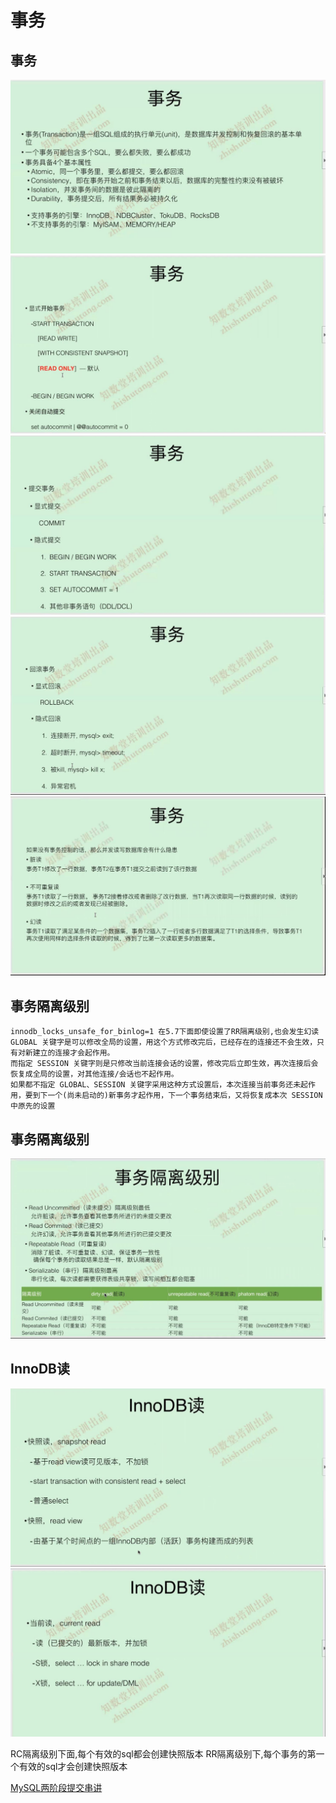 # 事务

## 事务
![](images/8/01.jpg)   
![](images/8/02.jpg)   
![](images/8/03.jpg)   
![](images/8/04.jpg)   
![](images/8/05.jpg)   


## 事务隔离级别
```
innodb_locks_unsafe_for_binlog=1 在5.7下面即使设置了RR隔离级别,也会发生幻读
GLOBAL 关键字是可以修改全局的设置，用这个方式修改完后，已经存在的连接还不会生效，只有对新建立的连接才会起作用。
而指定 SESSION 关键字则是只修改当前连接会话的设置，修改完后立即生效，再次连接后会恢复成全局的设置，对其他连接/会话也不起作用。
如果都不指定 GLOBAL、SESSION 关键字采用这种方式设置后，本次连接当前事务还未起作用，要到下一个(尚未启动的)新事务才起作用，下一个事务结束后，又将恢复成本次 SESSION中原先的设置
```
## 事务隔离级别
![](images/8/06.jpg)   

## InnoDB读

![](images/8/08.jpg)   
![](images/8/09.jpg)   


RC隔离级别下面,每个有效的sql都会创建快照版本
RR隔离级别下,每个事务的第一个有效的sql才会创建快照版本


[MySQL两阶段提交串讲](https://www.cnblogs.com/ZhuChangwu/p/14255838.html)


